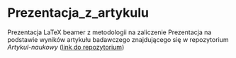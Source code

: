 # Prezentacja_z_artykulu
Prezentacja LaTeX beamer z metodologii na zaliczenie
Prezentacja na podstawie wyników artykułu badawczego znajdującego się w repozytorium *Artykul-naukowy* ([link do repozytorium](https://github.com/Resuffid/Artykul-naukowy))

